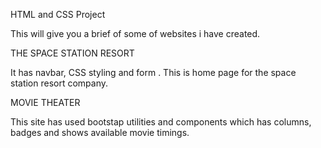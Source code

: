 
HTML and CSS Project

This will give you a brief of some of websites i have created.

THE SPACE STATION RESORT

 It has navbar, CSS styling and form . This is home page for the space station resort company.

MOVIE THEATER

This site has used bootstap utilities and components which has columns, badges and shows available movie timings.

